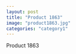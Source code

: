 ```yaml
---
layout: post
title: "Product 1863"
image: "product1863.jpg"
categories: "category1"
---
```

Product 1863
